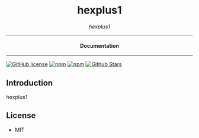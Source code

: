 

<div align="center">  
  <h1>hexplus1</h1>
</div>

<div align="center">  
<i>hexplus1</i>
</div>

---

<div align="center">
<h4>Documentation</h4>
</div>

---

[![GitHub license](https://img.shields.io/badge/license-MIT-blue.svg)](https://github.com/melvincarvalho/hexplus1/blob/gh-pages/LICENSE)
[![npm](https://img.shields.io/npm/v/hexplus1)](https://npmjs.com/package/hexplus1)
[![npm](https://img.shields.io/npm/dw/hexplus1.svg)](https://npmjs.com/package/hexplus1)
[![Github Stars](https://img.shields.io/github/stars/melvincarvalho/hexplus1.svg)](https://github.com/melvincarvalho/hexplus1/)

## Introduction

hexplus1

## License

- MIT
